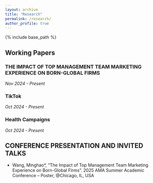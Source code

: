```yaml
---
layout: archive
title: "Research"
permalink: /research/
author_profile: true
---
```


{% include base_path %}

## Working Papers
### THE IMPACT OF TOP MANAGEMENT TEAM MARKETING EXPERIENCE ON BORN-GLOBAL FIRMS
*Nov 2024 - Present*

### TikTok
*Oct 2024 - Present*

### Health Campaigns 
*Oct 2024 - Present*

## CONFERENCE PRESENTATION AND INVITED TALKS
* Wang, Minghao*, “The Impact of Top Management Team Marketing Experience on Born-Global Firms”. 2025 AMA Summer Academic Conference – Poster, @Chicago, IL, USA


